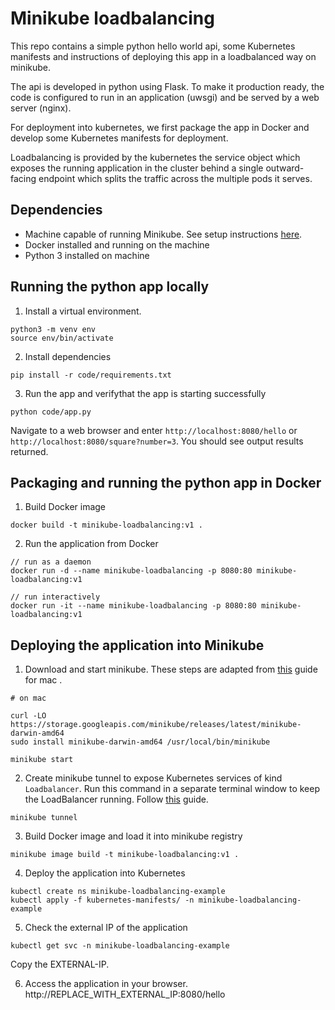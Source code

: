 # Minikube loadbalancing 

This repo contains a simple python hello world api, some Kubernetes manifests and instructions of deploying this app in a loadbalanced way on minikube. 

The api is developed in python using Flask. To make it production ready, the code is configured to run in an application (uwsgi) and be served by a web server (nginx). 

For deployment into kubernetes, we first package the app in Docker and develop some Kubernetes manifests for deployment. 

Loadbalancing is provided by the kubernetes the service object which exposes the running application in the  cluster behind a single outward-facing endpoint which splits the traffic across the multiple pods it serves.

## Dependencies
- Machine capable of running Minikube. See setup instructions [here](https://minikube.sigs.k8s.io/docs/start/). 
- Docker installed and running on the machine
- Python 3 installed on machine

## Running the python app locally

1. Install a virtual environment.
```
python3 -m venv env
source env/bin/activate
```

2. Install dependencies
```
pip install -r code/requirements.txt
```

3. Run the app and verifythat the app is starting successfully
```
python code/app.py
```

Navigate to a web browser and enter `http://localhost:8080/hello` or `http://localhost:8080/square?number=3`. You should see output results returned.

## Packaging and running the python app in Docker

1. Build Docker image
```
docker build -t minikube-loadbalancing:v1 .
```

2. Run the application from Docker
```
// run as a daemon
docker run -d --name minikube-loadbalancing -p 8080:80 minikube-loadbalancing:v1

// run interactively
docker run -it --name minikube-loadbalancing -p 8080:80 minikube-loadbalancing:v1
```

## Deploying the application into Minikube

1. Download and start minikube. These steps are adapted from [this](https://minikube.sigs.k8s.io/docs/start/) guide for mac . 
```
# on mac

curl -LO https://storage.googleapis.com/minikube/releases/latest/minikube-darwin-amd64
sudo install minikube-darwin-amd64 /usr/local/bin/minikube

minikube start
```

2. Create minikube tunnel to expose Kubernetes services of kind `Loadbalancer`. Run this command in a separate terminal window to keep the LoadBalancer running. Follow [this](https://minikube.sigs.k8s.io/docs/handbook/accessing/) guide.  
```
minikube tunnel
```

3. Build Docker image and load it into minikube registry
```
minikube image build -t minikube-loadbalancing:v1 .
```

4. Deploy the application into Kubernetes
```
kubectl create ns minikube-loadbalancing-example
kubectl apply -f kubernetes-manifests/ -n minikube-loadbalancing-example
```

5. Check the external IP of the application
```
kubectl get svc -n minikube-loadbalancing-example
```
Copy the EXTERNAL-IP. 

6. Access the application in your browser.
http://REPLACE_WITH_EXTERNAL_IP:8080/hello

